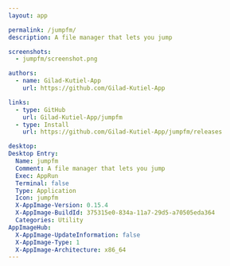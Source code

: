 ```yaml
---
layout: app

permalink: /jumpfm/
description: A file manager that lets you jump

screenshots:
  - jumpfm/screenshot.png

authors:
  - name: Gilad-Kutiel-App
    url: https://github.com/Gilad-Kutiel-App

links:
  - type: GitHub
    url: Gilad-Kutiel-App/jumpfm
  - type: Install
    url: https://github.com/Gilad-Kutiel-App/jumpfm/releases

desktop:
Desktop Entry:
  Name: jumpfm
  Comment: A file manager that lets you jump
  Exec: AppRun
  Terminal: false
  Type: Application
  Icon: jumpfm
  X-AppImage-Version: 0.15.4
  X-AppImage-BuildId: 375315e0-834a-11a7-29d5-a70505eda364
  Categories: Utility
AppImageHub:
  X-AppImage-UpdateInformation: false
  X-AppImage-Type: 1
  X-AppImage-Architecture: x86_64
---
```

